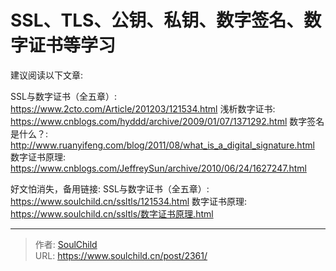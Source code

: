 # SSL、TLS、公钥、私钥、数字签名、数字证书等学习

<!--more-->
建议阅读以下文章:

SSL与数字证书（全五章）: https://www.2cto.com/Article/201203/121534.html
浅析数字证书: https://www.cnblogs.com/hyddd/archive/2009/01/07/1371292.html
数字签名是什么？: http://www.ruanyifeng.com/blog/2011/08/what_is_a_digital_signature.html
数字证书原理: https://www.cnblogs.com/JeffreySun/archive/2010/06/24/1627247.html

好文怕消失，备用链接:
SSL与数字证书（全五章）: https://www.soulchild.cn/ssltls/121534.html
数字证书原理: https://www.soulchild.cn/ssltls/数字证书原理.html





---

> 作者: [SoulChild](https://www.soulchild.cn)  
> URL: https://www.soulchild.cn/post/2361/  

